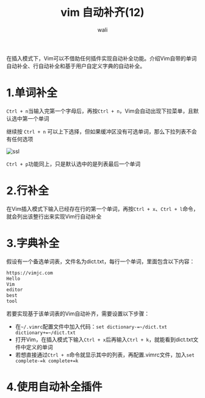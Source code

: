 ﻿---
layout: post
title: vim 自动补齐(12)  #标题
tagline: Vim自带自动补齐功能-
author: wali    #作者
tag: vim     #标签
ghurl:        #github url
ghurl_zip:    #github zip下载
comments: true

post_nav: ["1.Vim替换命令语法","2.Vim替换命令举例"] 
group_tag: vim 技巧
---

在插入模式下，Vim可以不借助任何插件实现自动补全功能。介绍Vim自带的单词自动补全、行自动补全和基于用户自定义字典的自动补全。

# 1.单词补全

`Ctrl + n`当输入完第一个字母后，再按`Ctrl + n`，Vim会自动出现下拉菜单，且默认选中第一个单词

继续按 `Ctrl + n` 可以上下选择，但如果缓冲区没有可选单词，那么下拉列表不会有任何选项

![ssl](http://walidream.com:9999/blogImage/linux/linux_47.gif)

`Ctrl + p`功能同上，只是默认选中的是列表最后一个单词


# 2.行补全

在Vim插入模式下输入已经存在行的第一个单词，再按`Ctrl + x`、`Ctrl + l`命令，就会列出该整行出来实现Vim行自动补全

# 3.字典补全

假设有一个备选单词表，文件名为dict.txt，每行一个单词，里面包含以下内容：

```txt
https://vimjc.com
Hello
Vim
editor
best
tool
```

若要实现基于该单词表的Vim自动补齐，需要设置以下步骤：
- 在`~/.vimrc`配置文件中加入代码：`set dictionary-=~/dict.txt dictionary+=~/dict.txt`
- 打开Vim，在插入模式下输入`Ctrl + x`后再输入`Ctrl + k`，就能看到dict.txt文件中定义的单词
- 若想直接通过`Ctrl + n`命令就显示其中的列表，再配置.vimrc文件，加入`set complete-=k complete+=k`

# 4.使用自动补全插件






















































